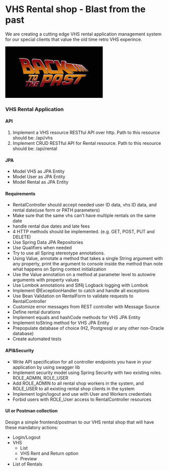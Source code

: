 # VHS Rental shop - Blast from the past

We are creating a cutting edge VHS rental application management system for our special clients that value the old time retro VHS experince. 

![img_1.png](backtothepast.png)

### VHS Rental Application

#### API
1. Implement a VHS resource RESTful API over http. 
Path to this resource should be: /api/vhs
3. Implement CRUD RESTful API for Rental resource. 
Path to this resource should be: /api/rental
#### JPA
- Model VHS as JPA Entity
- Model User as JPA Entity
- Model Rental as JPA Entity
#### Requirements
- RentalController should accept needed user ID data, vhs ID data, and rental date(use form or PATH parameters) 
- Make sure that the same vhs can't have multiple rentals on the same date
- handle rental due dates and late fees
- 4 HTTP methods should be implemented. (e.g. GET, POST, PUT and DELETE)
- Use Spring Data JPA Repositories
- Use Qualifiers when needed
- Try to use all Spring stereotype annotations.
- Using Value, annotate a method that takes a single String argument with any property, print the argument to console inside the method than note what happens on Spring context initialization
- Use the Value annotation on a method at parameter level to autowire arguments with property values
- Use Lombok annotations and Slf4j Logback logging with Lombok
- Implement @ExceptionHandler to catch and handle all exceptions
- Use Bean Validation on RentalForm to validate requests to RentalController
- Customize error messages from REST controller with Message Source
- Define rental durations
- Implement equals and hashCode methods for VHS JPA Entity
- Implement toString method for VHS JPA Entity
- Prepopulate database of choice (H2, Postgresql or any other non-Oracle database)
- Create automated tests 

#### API&Security
- Write API specification for all controller endpoints you have in your application by using swagger lib
- Implement security model using Spring Security with two existing roles. ROLE_ADMIN, ROLE_USER
- Add ROLE_ADMIN to all rental shop workers in the system, and ROLE_USER to all existing rental shop clients in the system
- Implement login/logout and use with User and Workers credentials
- Forbid users with ROLE_User access to RentalController resources

#### UI or Postman collection
Design a simple frontend/postman to our VHS rental shop that will have these mandatory actions:
- Login/Logout
- VHS
  - List
  - VHS Rent and Return option
  - Preview
- List of Rentals

